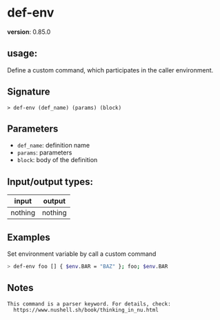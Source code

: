 # def-env

**version**: 0.85.0

## **usage**:

Define a custom command, which participates in the caller environment.

## Signature

`> def-env (def_name) (params) (block)`

## Parameters

- `def_name`: definition name
- `params`: parameters
- `block`: body of the definition

## Input/output types:

| input   | output  |
| ------- | ------- |
| nothing | nothing |

## Examples

Set environment variable by call a custom command

```bash
> def-env foo [] { $env.BAR = "BAZ" }; foo; $env.BAR
```

## Notes

```text
This command is a parser keyword. For details, check:
  https://www.nushell.sh/book/thinking_in_nu.html

```
